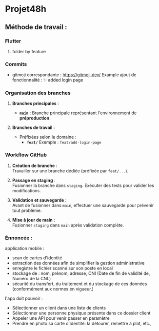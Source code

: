 # Projet48h

## Méthode de travail :
### Flutter 
1. folder by feature

### Commits 
- gitmoji correspondante : https://gitmoji.dev/
 Example ajout de fonctionnalité : :sparkles: added login page 

### Organisation des branches
1. **Branches principales** :
   - **`main`** : Branche principale représentant l'environnement de **préproduction**.

2. **Branches de travail** :
   - Préfixées selon le domaine :
     - **`feat/`** Exemple : `feat/add-login-page`

### Workflow GitHub

1. **Création de branche** :  
   Travailler sur une branche dédiée (préfixée par `feat/...`).

2. **Passage en staging** :  
   Fusionner la branche dans `staging`. Exécuter des tests pour valider les modifications.

3. **Validation et sauvegarde** :  
   Avant de fusionner dans `main`, effectuer une sauvegarde pour prévenir tout problème.

4. **Mise à jour de main** :  
   Fusionner `staging` dans `main` après validation complète.


### Énnoncée :
application mobile :
- scan de cartes d'identité
- extraction des données afin de simplifier la gestion administrative
-  enregistre le fichier scanné sur son poste en local 
- stockage de : nom, prénom, adresse, CNI (Date de fin de validité de, Numéro de la CNI.)
- sécurité du transfert, du traitement et du stockage de ces données (conformément aux normes en vigueur.)

l'app doit pouvoir :
- Sélectionner un client dans une liste de clients 
- Sélectionner une personne physique présente dans ce dossier client
- Appeler une API pour venir passer en paramètre
- Prendre en photo sa carte d’identité: la détourer, remettre à plat, etc., 
 
